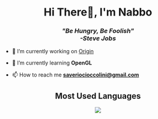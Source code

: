 <h1 align="center">Hi There👋, I'm Nabbo</h1>
<h3 align="center"><i> "Be Hungry, Be Foolish" <br> -Steve Jobs</i></h3>

- 🔭 I’m currently working on [Origin](https://github.com/UnNabbo/Origin)

- 🌱 I’m currently learning **OpenGL**

- 📫 How to reach me **saveriocioccolini@gmail.com**

<div align="center">
  <h2>Most Used Languages</h2>
<img src="https://github-readme-stats.vercel.app/api/top-langs/?username=UnNabbo&layout=compat&theme=onedark">
</div>
  
